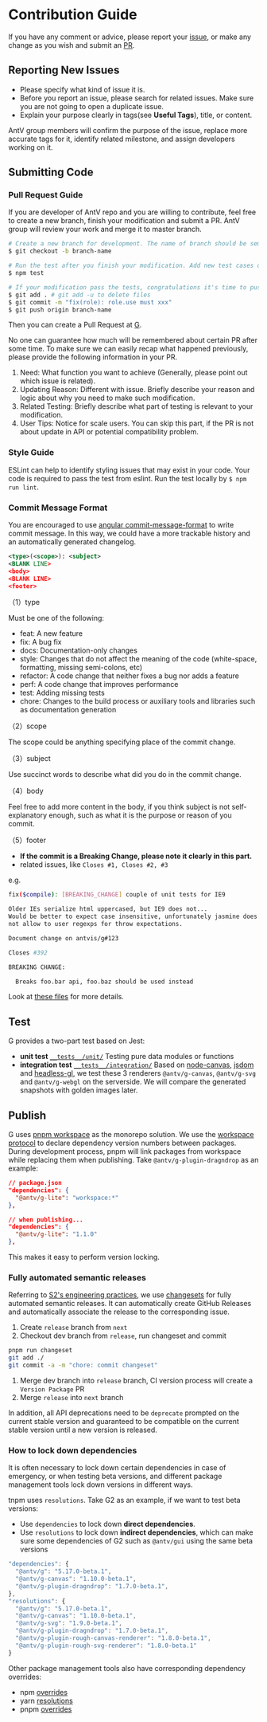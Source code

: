 # Contribution Guide

If you have any comment or advice, please report your [issue](https://github.com/antvis/g/issues), or make any change as you wish and submit an [PR](https://github.com/antvis/g/pulls).

## Reporting New Issues

- Please specify what kind of issue it is.
- Before you report an issue, please search for related issues. Make sure you are not going to open a duplicate issue.
- Explain your purpose clearly in tags(see **Useful Tags**), title, or content.

AntV group members will confirm the purpose of the issue, replace more accurate tags for it, identify related milestone, and assign developers working on it.

## Submitting Code

### Pull Request Guide

If you are developer of AntV repo and you are willing to contribute, feel free to create a new branch, finish your modification and submit a PR. AntV group will review your work and merge it to master branch.

```bash
# Create a new branch for development. The name of branch should be semantic, avoiding words like 'update' or 'tmp'. We suggest to use feature/xxx, if the modification is about to implement a new feature.
$ git checkout -b branch-name

# Run the test after you finish your modification. Add new test cases or change old ones if you feel necessary
$ npm test

# If your modification pass the tests, congratulations it's time to push your work back to us. Notice that the commit message should be written in the following format.
$ git add . # git add -u to delete files
$ git commit -m "fix(role): role.use must xxx"
$ git push origin branch-name
```

Then you can create a Pull Request at [G](https://github.com/antvis/g/pulls).

No one can guarantee how much will be remembered about certain PR after some time. To make sure we can easily recap what happened previously, please provide the following information in your PR.

1. Need: What function you want to achieve (Generally, please point out which issue is related).
2. Updating Reason: Different with issue. Briefly describe your reason and logic about why you need to make such modification.
3. Related Testing: Briefly describe what part of testing is relevant to your modification.
4. User Tips: Notice for scale users. You can skip this part, if the PR is not about update in API or potential compatibility problem.

### Style Guide

ESLint can help to identify styling issues that may exist in your code. Your code is required to pass the test from eslint. Run the test locally by `$ npm run lint`.

### Commit Message Format

You are encouraged to use [angular commit-message-format](https://github.com/angular/angular.js/blob/master/CONTRIBUTING.md#commit-message-format) to write commit message. In this way, we could have a more trackable history and an automatically generated changelog.

```xml
<type>(<scope>): <subject>
<BLANK LINE>
<body>
<BLANK LINE>
<footer>
```

（1）type

Must be one of the following:

- feat: A new feature
- fix: A bug fix
- docs: Documentation-only changes
- style: Changes that do not affect the meaning of the code (white-space, formatting, missing semi-colons, etc)
- refactor: A code change that neither fixes a bug nor adds a feature
- perf: A code change that improves performance
- test: Adding missing tests
- chore: Changes to the build process or auxiliary tools and libraries such as documentation generation

（2）scope

The scope could be anything specifying place of the commit change.

（3）subject

Use succinct words to describe what did you do in the commit change.

（4）body

Feel free to add more content in the body, if you think subject is not self-explanatory enough, such as what it is the purpose or reason of you commit.

（5）footer

- **If the commit is a Breaking Change, please note it clearly in this part.**
- related issues, like `Closes #1, Closes #2, #3`

e.g.

```bash
fix($compile): [BREAKING_CHANGE] couple of unit tests for IE9

Older IEs serialize html uppercased, but IE9 does not...
Would be better to expect case insensitive, unfortunately jasmine does
not allow to user regexps for throw expectations.

Document change on antvis/g#123

Closes #392

BREAKING CHANGE:

  Breaks foo.bar api, foo.baz should be used instead
```

Look at [these files](https://docs.google.com/document/d/1QrDFcIiPjSLDn3EL15IJygNPiHORgU1_OOAqWjiDU5Y/edit) for more details.

## Test

G provides a two-part test based on Jest:

- **unit test** [`__tests__/unit/`](./__tests__/unit/) Testing pure data modules or functions
- **integration test** [`__tests__/integration/`](./__tests__/integration/) Based on [node-canvas](https://github.com/Automattic/node-canvas), [jsdom](https://github.com/jsdom/jsdom/) and [headless-gl](https://github.com/stackgl/headless-gl), we test these 3 renderers `@antv/g-canvas`, `@antv/g-svg` and `@antv/g-webgl` on the serverside. We will compare the generated snapshots with golden images later.

## Publish

G uses [pnpm workspace](https://pnpm.io/workspaces) as the monorepo solution. We use the [workspace protocol](https://pnpm.io/workspaces#workspace-protocol-workspace) to declare dependency version numbers between packages. During development process, pnpm will link packages from workspace while replacing them when publishing. Take `@antv/g-plugin-dragndrop` as an example:

```json
// package.json
"dependencies": {
  "@antv/g-lite": "workspace:*"
},

// when publishing...
"dependencies": {
  "@antv/g-lite": "1.1.0"
},
```

This makes it easy to perform version locking.

### Fully automated semantic releases

Referring to [S2's engineering practices](https://www.yuque.com/antv/vo4vyz/vtowig#HuNvY), we use [changesets](https://github.com/changesets/changesets) for fully automated semantic releases. It can automatically create GitHub Releases and automatically associate the release to the corresponding issue.

1. Create `release` branch from `next`
2. Checkout dev branch from `release`, run changeset and commit

```bash
pnpm run changeset
git add ./
git commit -a -m "chore: commit changeset"
```

1. Merge dev branch into `release` branch, CI version process will create a `Version Package` PR
2. Merge `release` into `next` branch

In addition, all API deprecations need to be `deprecate` prompted on the current stable version and guaranteed to be compatible on the current stable version until a new version is released.

### How to lock down dependencies

It is often necessary to lock down certain dependencies in case of emergency, or when testing beta versions, and different package management tools lock down versions in different ways.

tnpm uses `resolutions`. Take G2 as an example, if we want to test beta versions:

- Use `dependencies` to lock down **direct dependencies**.
- Use `resolutions` to lock down **indirect dependencies**, which can make sure some dependencies of G2 such as `@antv/gui` using the same beta versions

```js
"dependencies": {
  "@antv/g": "5.17.0-beta.1",
  "@antv/g-canvas": "1.10.0-beta.1",
  "@antv/g-plugin-dragndrop": "1.7.0-beta.1",
},
"resolutions": {
  "@antv/g": "5.17.0-beta.1",
  "@antv/g-canvas": "1.10.0-beta.1",
  "@antv/g-svg": "1.9.0-beta.1",
  "@antv/g-plugin-dragndrop": "1.7.0-beta.1",
  "@antv/g-plugin-rough-canvas-renderer": "1.8.0-beta.1",
  "@antv/g-plugin-rough-svg-renderer": "1.8.0-beta.1"
}
```

Other package management tools also have corresponding dependency overrides:

- npm [overrides](https://docs.npmjs.com/cli/v8/configuring-npm/package-json#overrides)
- yarn [resolutions](https://classic.yarnpkg.com/lang/en/docs/selective-version-resolutions/)
- pnpm [overrides](https://pnpm.io/package_json#pnpmoverrides)
